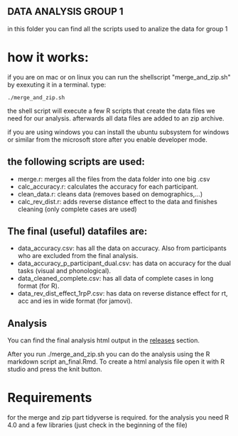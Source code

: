 ## DATA ANALYSIS GROUP 1

in this folder you can find all the scripts used to analize the data for group 1

# how it works:

if you are on mac or on linux you can run the shellscript "merge_and_zip.sh" by exexuting it in a terminal.
type:

```
./merge_and_zip.sh
```

the shell script will execute a few R scripts that create the data files we need for our analysis.
afterwards all data files are added to an zip archive.

if you are using windows you can install the ubuntu subsystem for windows or similar from the microsoft store after you enable developer mode.

## the following scripts are used: 
 - merge.r: merges all the files from the data folder into one big .csv
 - calc_accuracy.r: calculates the accuracy for each participant.
 - clean_data.r: cleans data (removes based on demographics,...)
 - calc_rev_dist.r: adds reverse distance effect to the data and finishes cleaning (only complete cases are used)

## The final (useful) datafiles are:
 - data_accuracy.csv: has all the data on accuracy. Also from participants who are excluded from the final analysis.
 - data_accuracy_p_participant_dual.csv: has data on accuracy for the dual tasks (visual and phonological). 
 - data_cleaned_complete.csv: has all data of complete cases in long format (for R).
 - data_rev_dist_effect_1rpP.csv: has data on reverse distance effect for rt, acc and ies in wide format (for jamovi).

## Analysis

You can find the final analysis html output in the [releases](releases/) section.

After you run ./merge_and_zip.sh you can do the analysis using the R markdown script an_final.Rmd. 
To create a html analysis file open it with R studio and press the knit button.


# Requirements
for the merge and zip part tidyverse is required.
for the analysis you need R 4.0 and a few libraries (just check in the beginning of the file)
